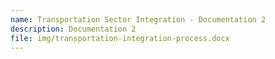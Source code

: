 ```yaml
---
name: Transportation Sector Integration - Documentation 2
description: Documentation 2
file: img/transportation-integration-process.docx
---
```

